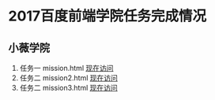 
# 2017百度前端学院任务完成情况
小薇学院
---------------
1. 任务一 mission.html  [现在访问](https://a294465800.github.io/baidu-mission/mission1.html)
2. 任务二 mission2.html  [现在访问](https://a294465800.github.io/baidu-mission/mission2.html)
3. 任务二 mission3.html  [现在访问](https://a294465800.github.io/baidu-mission/mission3.html)
